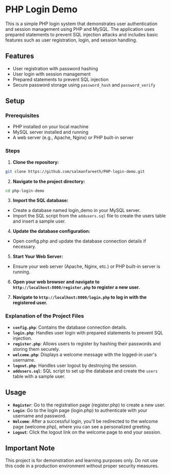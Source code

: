 # PHP Login Demo

This is a simple PHP login system that demonstrates user authentication and session management using PHP and MySQL. The application uses prepared statements to prevent SQL injection attacks and includes basic features such as user registration, login, and session handling.

## Features

- User registration with password hashing
- User login with session management
- Prepared statements to prevent SQL injection
- Secure password storage using `password_hash` and `password_verify`

## Setup

### Prerequisites

- PHP installed on your local machine
- MySQL server installed and running
- A web server (e.g., Apache, Nginx) or PHP built-in server

### Steps

1. **Clone the repository:**

```bash
git clone https://github.com/salmanfareeth/PHP-login-demo.git
```

2. **Navigate to the project directory:**

```bash
cd php-login-demo
```

3. **Import the SQL database:**

- Create a database named login_demo in your MySQL server.
- Import the SQL script from the `addusers.sql` file to create the users table and insert a sample user.

4. **Update the database configuration:**

- Open config.php and update the database connection details if necessary.

5. **Start Your Web Server:**

- Ensure your web server (Apache, Nginx, etc.) or PHP built-in server is running.
  
6. **Open your web browser and navigate to `http://localhost:8000/register.php` to register a new user.**

7. **Navigate to `http://localhost:8000/login.php` to log in with the registered user.**


### Explanation of the Project Files

- **`config.php`**: Contains the database connection details.
- **`login.php`**: Handles user login with prepared statements to prevent SQL injection.
- **`register.php`**: Allows users to register by hashing their passwords and storing them securely.
- **`welcome.php`**: Displays a welcome message with the logged-in user's username.
- **`logout.php`**: Handles user logout by destroying the session.
- **`addusers.sql`**: SQL script to set up the database and create the `users` table with a sample user.


## Usage
- **`Register`**: Go to the registration page (register.php) to create a new user.
- **`Login`**: Go to the login page (login.php) to authenticate with your username and password.
- **`Welcome`**: After a successful login, you'll be redirected to the welcome page (welcome.php), where you can see a personalized greeting.
- **`Logout`**: Click the logout link on the welcome page to end your session.


## Important Note

This project is for demonstration and learning purposes only. Do not use this code in a production environment without proper security measures.

